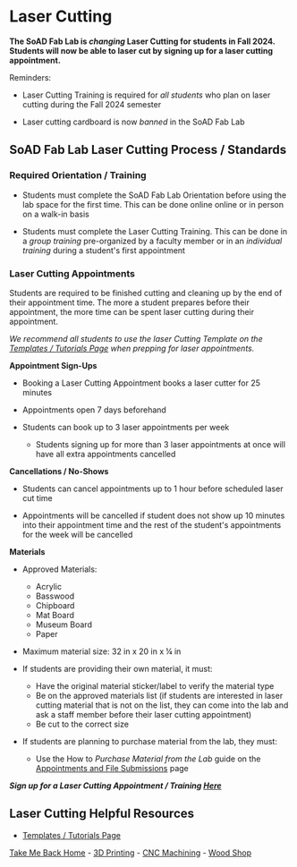 

# Laser Cutting

**The SoAD Fab Lab is *changing* Laser Cutting for students in Fall 2024. Students will now be able to laser cut by signing up for a laser cutting appointment.**

Reminders:
* Laser Cutting Training is required for _all students_ who plan on laser cutting during the Fall 2024 semester

* Laser cutting cardboard is now *banned* in the SoAD Fab Lab


## SoAD Fab Lab Laser Cutting Process / Standards


### Required Orientation / Training
* Students must complete the SoAD Fab Lab Orientation before using the lab space for the first time. This can be done online online or in person on a walk-in basis
   
* Students must complete the Laser Cutting Training. This can be done in a _group training_ pre-organized by a faculty member or in an _individual training_ during a student's first appointment

### Laser Cutting Appointments 
Students are required to be finished cutting and cleaning up by the end of their appointment time. The more a student prepares before their appointment, the more time can be spent laser cutting during their appointment. 

_We recommend all students to use the laser Cutting Template on the [Templates / Tutorials Page](https://digitalfabricationlab-nyit-soad.github.io/resources/Tutorials&Templates/) when prepping for laser appointments._

**Appointment Sign-Ups**

* Booking a Laser Cutting Appointment books a laser cutter for 25 minutes
  
* Appointments open 7 days beforehand
  
* Students can book up to 3 laser appointments per week  
  * Students signing up for more than 3 laser appointments at once will have all extra appointments cancelled

**Cancellations / No-Shows**

* Students can cancel appointments up to 1 hour before scheduled laser cut time
  
* Appointments will be cancelled if student does not show up 10 minutes into their appointment time and the rest of the student's appointments for the week will be cancelled

**Materials**

* Approved Materials:
   * Acrylic
   * Basswood
   * Chipboard
   * Mat Board
   * Museum Board
   * Paper

* Maximum material size: 32 in x 20 in x ¼ in
     
* If students are providing their own material, it must:
   * Have the original material sticker/label to verify the material type
   * Be on the approved materials list (if students are interested in laser cutting material that is not on the list, they can come into the lab and ask a staff member before their laser cutting appointment)
   * Be cut to the correct size
   
* If students are planning to purchase material from the lab, they must:
   * Use the How to _Purchase Material from the Lab_ guide on the [Appointments and File Submissions](https://digitalfabricationlab-nyit-soad.github.io/resources/Tutorials&Templates/SubmissionGuide/) page
 

***Sign up for a Laser Cutting Appointment / Training [Here](https://outlook.office365.com/owa/calendar/booking-LaserCuttingNYITManhattan@nyinstituteoftechnology.onmicrosoft.com/bookings/)***

## Laser Cutting Helpful Resources

* [Templates / Tutorials Page](https://digitalfabricationlab-nyit-soad.github.io/resources/Tutorials&Templates/)
  
[Take Me Back Home](https://digitalfabricationlab-nyit-soad.github.io/resources/) - [3D Printing](https://digitalfabricationlab-nyit-soad.github.io/resources/3Dprinters/) - [CNC Machining](https://digitalfabricationlab-nyit-soad.github.io/resources/CNCmills/) - [Wood Shop](https://digitalfabricationlab-nyit-soad.github.io/resources/ShopTools/)  
